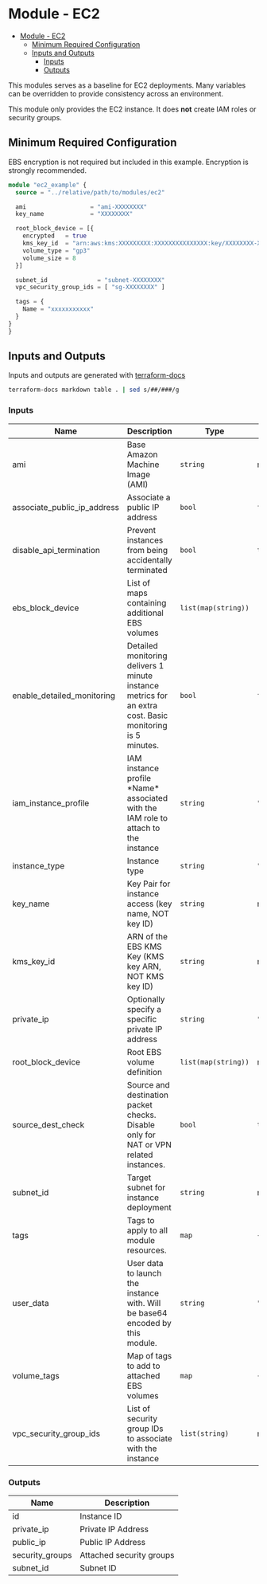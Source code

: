 # Module - EC2

- [Module - EC2](#module---ec2)
  - [Minimum Required Configuration](#minimum-required-configuration)
  - [Inputs and Outputs](#inputs-and-outputs)
    - [Inputs](#inputs)
    - [Outputs](#outputs)

This modules serves as a baseline for EC2 deployments.  Many variables can be overridden to provide consistency across an environment.

This module only provides the EC2 instance.  It does **not** create IAM roles or security groups.

## Minimum Required Configuration

EBS encryption is not required but included in this example.  Encryption is strongly recommended.

```terraform
module "ec2_example" {
  source = "../relative/path/to/modules/ec2"

  ami                  = "ami-XXXXXXXX"
  key_name             = "XXXXXXXX"

  root_block_device = [{
    encrypted   = true
    kms_key_id  = "arn:aws:kms:XXXXXXXXX:XXXXXXXXXXXXXXX:key/XXXXXXXX-XXXX-XXXX-XXXX-XXXXXXXXXXXX"
    volume_type = "gp3"
    volume_size = 8
  }]

  subnet_id              = "subnet-XXXXXXXX"
  vpc_security_group_ids = [ "sg-XXXXXXXX" ]

  tags = {
    Name = "xxxxxxxxxxx"
  }
}
}
```

## Inputs and Outputs

Inputs and outputs are generated with [terraform-docs](https://github.com/segmentio/terraform-docs)

```bash
terraform-docs markdown table . | sed s/##/###/g
```

### Inputs

| Name | Description | Type | Default | Required |
|------|-------------|------|---------|:-----:|
| ami | Base Amazon Machine Image (AMI) | `string` | n/a | yes |
| associate\_public\_ip\_address | Associate a public IP address | `bool` | `false` | no |
| disable\_api\_termination | Prevent instances from being accidentally terminated | `bool` | `true` | no |
| ebs\_block\_device | List of maps containing additional EBS volumes | `list(map(string))` | `[]` | no |
| enable\_detailed\_monitoring | Detailed monitoring delivers 1 minute instance metrics for an extra cost.  Basic monitoring is 5 minutes. | `bool` | `false` | no |
| iam\_instance\_profile | IAM instance profile \*Name\* associated with the IAM role to attach to the instance | `string` | `""` | no |
| instance\_type | Instance type | `string` | `"t3a.small"` | no |
| key\_name | Key Pair for instance access (key name, NOT key ID) | `string` | n/a | yes |
| kms\_key\_id | ARN of the EBS KMS Key (KMS key ARN, NOT KMS key ID) | `string` | n/a | yes |
| private\_ip | Optionally specify a specific private IP address | `string` | `""` | no |
| root\_block\_device | Root EBS volume definition | `list(map(string))` | n/a | yes |
| source\_dest\_check | Source and destination packet checks.  Disable only for NAT or VPN related instances. | `bool` | `true` | no |
| subnet\_id | Target subnet for instance deployment | `string` | n/a | yes |
| tags | Tags to apply to all module resources. | `map` | `{}` | no |
| user\_data | User data to launch the instance with.  Will be base64 encoded by this module. | `string` | `""` | no |
| volume\_tags | Map of tags to add to attached EBS volumes | `map` | `{}` | no |
| vpc\_security\_group\_ids | List of security group IDs to associate with the instance | `list(string)` | n/a | yes |

### Outputs

| Name | Description |
|------|-------------|
| id | Instance ID |
| private\_ip | Private IP Address |
| public\_ip | Public IP Address |
| security\_groups | Attached security groups |
| subnet\_id | Subnet ID |
